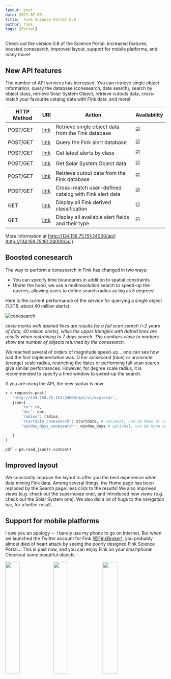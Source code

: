 ```yaml
---
layout: post
date: 2021-07-05
title:  Fink Science Portal 0.8
author: fink
tags: [Portal]
---
```


Check out the version 0.8 of the Science Portal: increased features, boosted conesearch, improved layout, support for mobile platforms, and many more!
<!--more-->

## New API features

The number of API services has increased. You can retrieve single object information, query the database (conesearch, date search), search by object class, retrieve Solar System Object, retrieve cutouts data, cross-match your favourite catalog data with Fink data, and more!

| HTTP Method | URI | Action | Availability |
|-------------|-----|--------|--------------|
| POST/GET | [link](http://134.158.75.151:24000/api/v1/objects)| Retrieve single object data from the Fink database | &#x2611;&#xFE0F; |
| POST/GET | [link](http://134.158.75.151:24000/api/v1/explorer) | Query the Fink alert database | &#x2611;&#xFE0F; |
| POST/GET | [link](http://134.158.75.151:24000/api/v1/latests) | Get latest alerts by class | &#x2611;&#xFE0F; |
| POST/GET | [link](http://134.158.75.151:24000/api/v1/sso) | Get Solar System Object data | &#x2611;&#xFE0F; |
| POST/GET | [link](http://134.158.75.151:24000/api/v1/cutouts) | Retrieve cutout data from the Fink database| &#x2611;&#xFE0F; |
| POST/GET | [link](http://134.158.75.151:24000/api/v1/xmatch) | Cross-match user-defined catalog with Fink alert data| &#x2611;&#xFE0F; |
| GET  | [link](http://134.158.75.151:24000/api/v1/classes)  | Display all Fink derived classification | &#x2611;&#xFE0F; |
| GET  | [link](http://134.158.75.151:24000/api/v1/columns)  | Display all available alert fields and their type | &#x2611;&#xFE0F; |

More information at [http://134.158.75.151:24000/api](http://134.158.75.151:24000/api).

## Boosted conesearch

The way to perform a conesearch in Fink has changed in two ways:
- You can specify time boundaries in addition to spatial constraints
- Under the hood, we use a multiresolution search to speed-up the queries, allowing users to define search radius as big as 5 degrees!

Here is the current performance of the service for querying a
single object (1.3TB, about 40 million alerts):

![conesearch](https://user-images.githubusercontent.com/20426972/123047697-e493a500-d3fd-11eb-9f30-216dce9cbf43.png)

_circle marks with dashed lines are results for a full scan search
(~2 years of data, 40 million alerts), while the upper triangles with
dotted lines are results when restraining to 7 days search.
The numbers close to markers show the number of objects returned by the conesearch._

We reached several of orders of magnitude speed-up... one can see how bad the first implementation was :D For arcsecond (blue) or arcminute (orange) scale radius, restricting the dates or performing full scan search give similar performances. However, for degree scale radius, it is recommended to specify a time window to speed-up the search.

If you are using the API, the new syntax is now:

```python
r = requests.post(
   'http://134.158.75.151:24000/api/v1/explorer',
   json={
       'ra': ra,
       'dec': dec,
       'radius': radius,
       'startdate_conesearch': startdate, # optional, can be None or not specified
       'window_days_conesearch': window_days # optional, can be None or not specified

   }
)

pdf = pd.read_json(r.content)
```

## Improved layout

We constantly improve the layout to offer you the best experience when data mining Fink data. Among several things, the Home page has been replaced by the Search page: less click to the results! We also improved _views_ (e.g. check out the supernovae one), and introduced new _views_ (e.g. check out the Solar System one). We also did a lot of hugs to the navigation bar, for a better result.

## Support for mobile platforms

I owe you an apology -- I barely use my phone to go on Internet. But when we launched the Twitter account for Fink ([@FinkBroker](https://twitter.com/finkbroker)), you probably almost died of heart attack by seeing the poorly designed Fink Science Portal... This is past now, and you can enjoy Fink on your smartphone! Checkout some beautiful objects:

<img src="/images/mobile0.png" width="30%" height="30%" /><img src="/images/mobile1.png" width="30%" height="30%" /> <img src="/images/mobile2.png" width="30%" height="30%" />